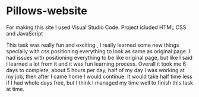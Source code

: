# Pillows-website

For making this site I used Visual Studio Code.
Project icluded HTML CSS and JavaScript

This task was really fun and exciting , I really learned some new things specially with css positioning everything to look as same as original page. 
I had issues with positioning everything to be like original page, but like I said I learned a lot from it and it was fun learning process. 
Overall it took me 6 days to complete, about 5 hours per day, half of my day I was working at my job, then after I came home I would continue. 
It would take half time less if I had whole days free, but I think I managed my time well to finish this task at time.

